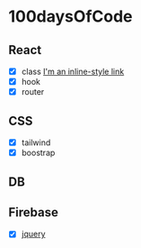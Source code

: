 # 100daysOfCode

## React
 - [X] class [I'm an inline-style link](https://www.google.com)
 - [X] hook
 - [X] router
## CSS
 - [X] tailwind
 - [X] boostrap
## DB
## Firebase
- [X] [jquery](https://github.com/SarahJoline/Train-Scheduler-/blob/master/assets/app.js)  
